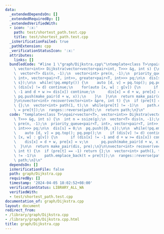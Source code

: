 ```yaml
---
data:
  _extendedDependsOn: []
  _extendedRequiredBy: []
  _extendedVerifiedWith:
  - icon: ':x:'
    path: test/shortest_path.test.cpp
    title: test/shortest_path.test.cpp
  _isVerificationFailed: true
  _pathExtension: cpp
  _verificationStatusIcon: ':x:'
  attributes:
    links: []
  bundledCode: "#line 1 \"graph/Dijkstra.cpp\"\ntemplate<class T>\npair<vector<T>,\
    \ vector<int>> Dijkstra(vector<vector<pair<int, T>>> &g, int s) {\n  int n = ssize(g);\n\
    \  vector<T> dis(n, -1);\n  vector<int> pre(n, -1);\n  priority_queue<pair<T,\
    \ int>, vector<pair<T, int>>, greater<pair<T, int>>> pq;\n\n  dis[s] = 0;\n  pq.push({0,\
    \ s});\n\n  while(!pq.empty()) {\n    auto [d, v] = pq.top(); pq.pop();\n    if\
    \ (dis[v] != d) continue;\n    for(auto [x, w] : g[v]) {\n      if (dis[x] !=\
    \ -1 and d + w >= dis[x]) continue;\n      dis[x] = d + w, pre[x] = v;\n     \
    \ pq.push(make_pair(d + w, x));\n    }\n  }\n\n  return make_pair(dis, pre);\n\
    }\n\nvector<int> recover(vector<int> &pre, int t) {\n  if (pre[t] == -1) return\
    \ {};\n  vector<int> path(1, t);\n  while(pre[t] != -1)\n    path.emplace_back(t\
    \ = pre[t]);\n  ranges::reverse(path);\n  return path;\n}\n"
  code: "template<class T>\npair<vector<T>, vector<int>> Dijkstra(vector<vector<pair<int,\
    \ T>>> &g, int s) {\n  int n = ssize(g);\n  vector<T> dis(n, -1);\n  vector<int>\
    \ pre(n, -1);\n  priority_queue<pair<T, int>, vector<pair<T, int>>, greater<pair<T,\
    \ int>>> pq;\n\n  dis[s] = 0;\n  pq.push({0, s});\n\n  while(!pq.empty()) {\n\
    \    auto [d, v] = pq.top(); pq.pop();\n    if (dis[v] != d) continue;\n    for(auto\
    \ [x, w] : g[v]) {\n      if (dis[x] != -1 and d + w >= dis[x]) continue;\n  \
    \    dis[x] = d + w, pre[x] = v;\n      pq.push(make_pair(d + w, x));\n    }\n\
    \  }\n\n  return make_pair(dis, pre);\n}\n\nvector<int> recover(vector<int> &pre,\
    \ int t) {\n  if (pre[t] == -1) return {};\n  vector<int> path(1, t);\n  while(pre[t]\
    \ != -1)\n    path.emplace_back(t = pre[t]);\n  ranges::reverse(path);\n  return\
    \ path;\n}\n"
  dependsOn: []
  isVerificationFile: false
  path: graph/Dijkstra.cpp
  requiredBy: []
  timestamp: '2024-04-05 18:02:52+08:00'
  verificationStatus: LIBRARY_ALL_WA
  verifiedWith:
  - test/shortest_path.test.cpp
documentation_of: graph/Dijkstra.cpp
layout: document
redirect_from:
- /library/graph/Dijkstra.cpp
- /library/graph/Dijkstra.cpp.html
title: graph/Dijkstra.cpp
---
```

